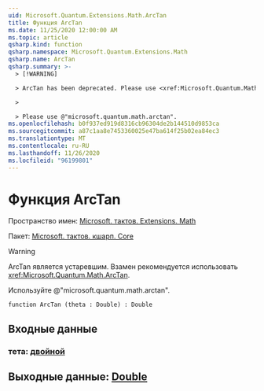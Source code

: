 ```yaml
---
uid: Microsoft.Quantum.Extensions.Math.ArcTan
title: Функция ArcTan
ms.date: 11/25/2020 12:00:00 AM
ms.topic: article
qsharp.kind: function
qsharp.namespace: Microsoft.Quantum.Extensions.Math
qsharp.name: ArcTan
qsharp.summary: >-
  > [!WARNING]

  > ArcTan has been deprecated. Please use <xref:Microsoft.Quantum.Math.ArcTan> instead.

  >

  > Please use @"microsoft.quantum.math.arctan".
ms.openlocfilehash: b0f937ed919d8316cb96304de2b144510d9853ca
ms.sourcegitcommit: a87c1aa8e7453360025e47ba614f25b02ea84ec3
ms.translationtype: MT
ms.contentlocale: ru-RU
ms.lasthandoff: 11/26/2020
ms.locfileid: "96199801"
---
```

# <a name="arctan-function"></a>Функция ArcTan

Пространство имен: [Microsoft. тактов. Extensions. Math](xref:Microsoft.Quantum.Extensions.Math)

Пакет: [Microsoft. тактов. кшарп. Core](https://nuget.org/packages/Microsoft.Quantum.QSharp.Core)


> [!WARNING]
> ArcTan является устаревшим. Взамен рекомендуется использовать <xref:Microsoft.Quantum.Math.ArcTan>.
>
> Используйте @"microsoft.quantum.math.arctan".



```qsharp
function ArcTan (theta : Double) : Double
```


## <a name="input"></a>Входные данные

### <a name="theta--double"></a>тета: [двойной](xref:microsoft.quantum.lang-ref.double)





## <a name="output--double"></a>Выходные данные: [Double](xref:microsoft.quantum.lang-ref.double)

